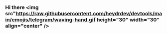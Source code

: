 ### Hi there <img src"https://raw.githubusercontent.com/heydrdev/devtools/main/emojis/telegram/waving-hand.gif height="30" width="30" align="center" />

<!--
**marekSurak/marekSurak** is a ✨ _special_ ✨ repository because its `README.md` (this file) appears on your GitHub profile.

Here are some ideas to get you started:

- 🔭 I’m currently working on ...
- 🌱 I’m currently learning ...
- 👯 I’m looking to collaborate on ...
- 🤔 I’m looking for help with ...
- 💬 Ask me about ...
- 📫 How to reach me: ...
- 😄 Pronouns: ...
- ⚡ Fun fact: ...
-->
